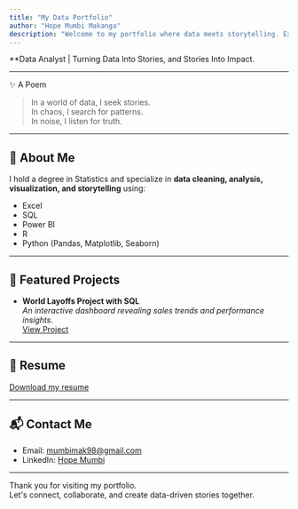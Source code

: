 ```yaml
---
title: "My Data Portfolio"
author: "Hope Mumbi Makanga"
description: "Welcome to my portfolio where data meets storytelling. Explore my projects, resume, and journey as a data analyst."
---
```


**Data Analyst |  Turning Data Into Stories, and Stories Into Impact.

---

✨ A Poem

> In a world of data, I seek stories.  
> In chaos, I search for patterns.  
> In noise, I listen for truth.

---

## 💼 About Me

I hold a degree in Statistics and specialize in **data cleaning, analysis, visualization, and storytelling** using:
- Excel
- SQL
- Power BI
- R
- Python (Pandas, Matplotlib, Seaborn)

---

## 🚀 Featured Projects

- **World Layoffs Project with SQL**  
  *An interactive dashboard revealing sales trends and performance insights.*  
  [View Project](https://github.com/hopemumbi/world_layoffs_data_cleaning_using_sql)

---

## 📄 Resume
[Download my resume](./HopeMumbiMakanga_Resume.pdf)

---

## 📬 Contact Me
- Email: mumbimak98@gmail.com
- LinkedIn: [Hope Mumbi](https://linkedin.com/in/hope-mumbi-makanga)

---

Thank you for visiting my portfolio.  
Let's connect, collaborate, and create data-driven stories together.
